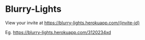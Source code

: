# Blurry-Lights

View your invite at https://blurry-lights.herokuapp.com/{invite-id}

Eg. https://blurry-lights.herokuapp.com/3120234xd
